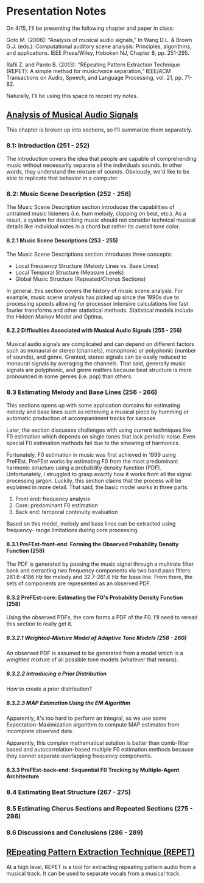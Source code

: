 # Presentation Notes

On 4/15, I'll be presenting the following chapter and paper in class:

Goto M. (2006): “Analysis of musical audio signals,” In Wang D.L. & Brown G.J. (eds.):
Computational auditory scene analysis: Principles, algorithms, and applications. IEEE
Press/Wiley, Hoboken NJ, Chapter 8, pp. 251-295.

Rafii Z. and Pardo B. (2013): “REpeating Pattern Extraction Technique (REPET): A simple
method for music/voice separation,” IEEE/ACM Transactions on Audio, Speech, and
Language Processing, vol. 21, pp. 71-82.

Naturally, I'll be using this space to record my notes.

## [Analysis of Musical Audio Signals][1]

This chapter is broken up into sections, so I'll summarize them separately.

### 8.1: Introduction (251 - 252)

The introduction covers the idea that people are capable of comprehending music
without necessarily separate all the individuals sounds. In other words, they
understand the mixture of sounds. Obviously, we'd like to be able to replicate
that behavior in a computer.

### 8.2: Music Scene Description (252 - 256)

The Music Scene Description section introduces the capabilities of untrained music
listeners (i.e. hum melody, clapping on beat, etc.). As a result, a system for
describing music should not consider technical musical details like individual
notes in a chord but rather its overall tone color.

#### 8.2.1 Music Scene Descriptions (253 - 255)

The Music Scene Descriptions section introduces three concepts: 

- Local Frequency Structure (Melody Lines vs. Base Lines)
- Local Temporal Structure (Measure Levels)
- Global Music Structure (Repeated/Chorus Sections)

In general, this section covers the history of music scene analysis.
For example, music scene analysis has picked up since the 1990s due
to processing speeds allowing for processor intensive calculations like
fast fourier transforms and other statistical methods. Statistical models
include the Hidden Markov Model and Optima.

#### 8.2.2 Difficulties Associated with Musical Audio Signals (255 - 256)

Musical audio signals are complicated and can depend on different factors
such as monaural or stereo (channels), monophonic or polyphonic (number of
sounds), and genre. Granted, stereo signals can be easily reduced to
monaural signals by averaging the channels. That said, generally music signals
are polyphonic, and genre matters because beat structure is more
pronounced in some genres (i.e. pop) than others.

### 8.3 Estimating Melody and Base Lines (256 - 266)

This sections opens up with some application domains for estimating melody
and base lines such as retreiving a musical piece by humming or automatic
production of accompaniment tracks for karaoke.

Later, the section discusses challenges with using current techniques like
F0 estimation which depends on single tones that lack periodic noise. Even
special F0 estimation methods fail due to the smearing of harmonics.

Fortunately, F0 estimation in music was first achieved in 1999 using PreFEst.
PreFEst works by estimating F0 from the most predominant harmonic structure
using a probability density function (PDF). Unfortunately, I struggled to
grasp exactly how it works from all the signal processing jargon. Luckily,
this section claims that the process will be explained in more detail. That
said, the basic model works in three parts:

1. Front end: frequency analysis
2. Core: predominant F0 estimation
3. Back end: temporal continuity evaluation

Based on this model, melody and bass lines can be extracted using frequency-
range limitations during core processing.

#### 8.3.1 PreFEst-front-end: Forming the Observed Probability Density Function (258)

The PDF is generated by passing the music signal through a multirate filter
bank and extracting two frequency components via two band pass filters: 
261.6-4186 Hz for melody and 32.7-261.6 Hz for bass line. From there,
the sets of components are represented as an observed PDF. 

#### 8.3.2 PreFEst-core: Estimating the F0's Probability Density Function (258)

Using the observed PDFs, the core forms a PDF of the F0. I'll need to reread this
section to really get it.

##### 8.3.2.1 Weighted-Mixture Model of Adaptive Tone Models (258 - 260)

An observed PDF is assumed to be generated from a model which is a weighted
mixture of all possible tone models (whatever that means). 

##### 8.3.2.2 Introducing a Prior Distribution

How to create a prior distribution?

##### 8.3.2.3 MAP Estimation Using the EM Algorithm

Apparently, it's too hard to perform an integral, so we use
some Expectation-Maximization algorithm to compute MAP
estimates from incomplete observed data. 

Apparently, this complex mathematical solution is better than
comb-filter based and autocorrelation-based multiple F0
estimation methods because they cannot separate overlapping
frequency components. 

#### 8.3.3 PreFEst-back-end: Sequential F0 Tracking by Multiple-Agent Architecture

### 8.4 Estimating Beat Structure (267 - 275)

### 8.5 Estimating Chorus Sections and Repeated Sections (275 - 286)

### 8.6 Discussions and Conclusions (286 - 289)

## [REpeating Pattern Extraction Technique (REPET)][2]

At a high level, REPET is a tool for extracting repeating pattern audio from
a musical track. It can be used to separate vocals from a musical track.

[1]: #
[2]: http://music.cs.northwestern.edu/publications/Rafii-Pardo%20-%20REpeating%20Pattern%20Extraction%20Technique%20(REPET)%20A%20Simple%20Method%20for%20Music-Voice%20Separation%20-%20TALSP%202013.pdf

